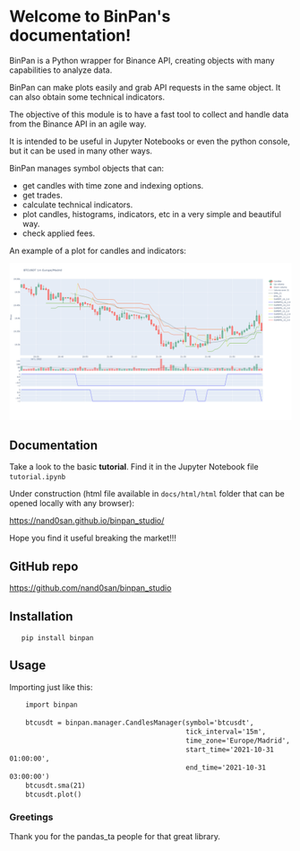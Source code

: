 Welcome to BinPan's documentation!
==================================

BinPan is a Python wrapper for Binance API, creating objects with many capabilities to analyze data.

BinPan can make plots easily and grab API requests in the same object. It can also obtain some technical indicators.

The objective of this module is to have a fast tool to collect and handle data from the Binance API
in an agile way.

It is intended to be useful in Jupyter Notebooks or even the python console, but it can be used in
many other ways.

BinPan manages symbol objects that can:

- get candles with time zone and indexing options.
- get trades.
- calculate technical indicators.
- plot candles, histograms, indicators, etc in a very simple and beautiful way.
- check applied fees.

An example of a plot for candles and indicators:

![](https://raw.githubusercontent.com/nand0san/binpan_studio/main/docs/images/candles.png)


Documentation
-------------
Take a look to the basic **tutorial**. Find it in the Jupyter Notebook file `tutorial.ipynb`

Under construction (html file available in `docs/html/html` folder that can be opened locally with any browser):

https://nand0san.github.io/binpan_studio/

Hope you find it useful breaking the market!!!


GitHub repo
-----------

https://github.com/nand0san/binpan_studio


Installation
------------

```
   pip install binpan
```

Usage
-----

Importing just like this:

```
    import binpan

    btcusdt = binpan.manager.CandlesManager(symbol='btcusdt',
                                            tick_interval='15m',
                                            time_zone='Europe/Madrid',
                                            start_time='2021-10-31 01:00:00',
                                            end_time='2021-10-31 03:00:00')
    btcusdt.sma(21)
    btcusdt.plot()
```

### Greetings
Thank you for the pandas_ta people for that great library.